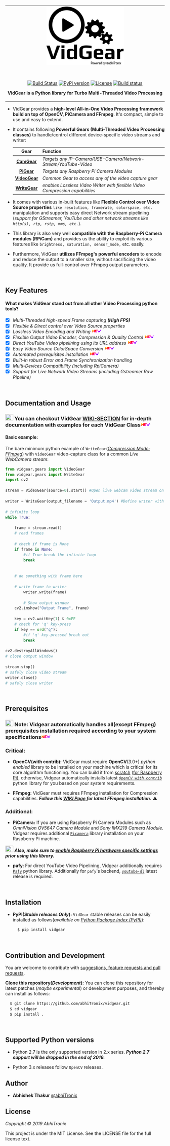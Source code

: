 <table align="center"><tr><td align="center" width="100%">
	
<img alt="vidgear Logo" src="https://raw.githubusercontent.com/abhiTronix/Imbakup/master/Images/vidgear.png" width="50%">
	
&nbsp; 

[![Build Status](https://img.shields.io/travis/abhiTronix/vidgear.svg?style=popout-square&logo=travis)](https://travis-ci.org/abhiTronix/vidgear)
[![PyPi version](https://img.shields.io/pypi/v/vidgear.svg?style=popout-square&logo=data:image/png;base64,iVBORw0KGgoAAAANSUhEUgAAACAAAAAgCAYAAABzenr0AAABC0lEQVRYhdWVPQoCMRCFX6HY2ghaiZUXsLW0EDyBrbWtN/EUHsHTWFnYyCL4gxibVZZlZzKTnWz0QZpk5r0vIdkF/kBPAMOKeddE+CQPKoc5Yt5cTjBMdQSwDQToWgBJAn3jmhqgltapAV6E6b5U17MGGAUaUj07TficMfIBZDV6vxowBm1BP9WbSQE4o5h9IjPJmy73TEPDDxVmoZdQrQ5jRhly9Q8tgMUXkIIWn0oG4GYQfAXQzz1PGoCiQndM7b4RgJay/h7zBLT3hASgoKjamQJMreKf0gfuAGyYtXEIAKcL/Dss15iq6ohXghozLYiAMxPuACwtIT4yeQUxAaLrZwAoqGRKGk7qDSYTfYQ8LuYnAAAAAElFTkSuQmCC)](https://pypi.org/project/vidgear/)
[![License](https://img.shields.io/github/license/abhiTronix/vidgear.svg?style=popout-square&logo=data:image/png;base64,iVBORw0KGgoAAAANSUhEUgAAACAAAAAgCAYAAABzenr0AAABC0lEQVRYhdWVPQoCMRCFX6HY2ghaiZUXsLW0EDyBrbWtN/EUHsHTWFnYyCL4gxibVZZlZzKTnWz0QZpk5r0vIdkF/kBPAMOKeddE+CQPKoc5Yt5cTjBMdQSwDQToWgBJAn3jmhqgltapAV6E6b5U17MGGAUaUj07TficMfIBZDV6vxowBm1BP9WbSQE4o5h9IjPJmy73TEPDDxVmoZdQrQ5jRhly9Q8tgMUXkIIWn0oG4GYQfAXQzz1PGoCiQndM7b4RgJay/h7zBLT3hASgoKjamQJMreKf0gfuAGyYtXEIAKcL/Dss15iq6ohXghozLYiAMxPuACwtIT4yeQUxAaLrZwAoqGRKGk7qDSYTfYQ8LuYnAAAAAElFTkSuQmCC)](https://github.com/abhiTronix/vidgear/blob/master/LICENSE)
[![Build status](https://img.shields.io/appveyor/ci/abhitronix/vidgear.svg?style=popout-square&logo=appveyor)](https://ci.appveyor.com/project/abhiTronix/vidgear)

<a align="center"> **VidGear is a Python library for Turbo Multi-Threaded Video Processing**</a>
</td></tr></table>

* VidGear provides a **high-level All-in-One Video Processing framework build on top of OpenCV, PiCamera and FFmpeg**. It's compact, simple to use and easy to extend. 

* It contains following **Powerful Gears (Multi-Threaded Video Processing classes)** to handle/control different device-specific video streams and writer:
	
    |Gear|Function|
    |:------:|---------|
    |[**CamGear**](https://github.com/abhiTronix/vidgear/wiki/CamGear-Class)|*Targets any IP-Camera/USB-Camera/Network-Stream/YouTube-Video*|
    |[**PiGear**](https://github.com/abhiTronix/vidgear/wiki/PiGear-Class)|*Targets any Raspberry Pi Camera Modules*|
    |[**VideoGear**](https://github.com/abhiTronix/vidgear/wiki/VideoGear-Class)|*Common Gear to access any of the video capture gear*|
    |[**WriteGear**](https://github.com/abhiTronix/vidgear/wiki/WriteGear-Class)|*enables Lossless Video Writer with flexible Video Compression capabilities*|

* It comes with various in-built features like **Flexible Control over Video Source properties** `like resolution, framerate, colorspace, etc.` manipulation and supports easy direct Network stream pipelining (*support for GStreamer, YouTube and other network streams like `http(s), rtp, rstp, mms, etc.`*).

* This library is also very well **compatible with the Raspberry-Pi Camera modules (RPiCam)** and provides us the ability to exploit its various features like `brightness, saturation, sensor_mode,` etc. easily.

* Furthermore, VidGear **utilizes FFmpeg's powerful encoders** to encode and reduce the output to a smaller size, without sacrificing the video quality. It provide us full-control over FFmpeg output parameters.

&nbsp; 

## Key Features 

#### What makes **VidGear** stand out from all other Video Processing python tools?

- [x]  *Multi-Threaded high-speed Frame capturing **(High FPS)***
- [x]  *Flexible & Direct control over Video Source properties*
- [x]  *Lossless Video Encoding and Writing* <img src="https://raw.githubusercontent.com/abhiTronix/Imbakup/master/Images/new.gif"/>
- [x]  *Flexible Output Video Encoder, Compression & Quality Control* <img src="https://raw.githubusercontent.com/abhiTronix/Imbakup/master/Images/new.gif"/>
- [x]  *Direct YouTube Video pipelining using its URL address* <img src="https://raw.githubusercontent.com/abhiTronix/Imbakup/master/Images/new.gif"/>
- [x]  *Easy Video Source ColorSpace Conversion* <img src="https://raw.githubusercontent.com/abhiTronix/Imbakup/master/Images/new.gif"/>
- [x]  *Automated prerequisites installation* <img src="https://raw.githubusercontent.com/abhiTronix/Imbakup/master/Images/new.gif" />
- [x]  *Built-in robust Error and Frame Synchronization handling*
- [x]  *Multi-Devices Compatibility (including RpiCamera)*
- [x]  *Support for Live Network Video Streams (including Gstreamer Raw Pipeline)* 

&nbsp; 

## Documentation and Usage

<h3><img src="http://www.animatedimages.org/data/media/81/animated-hand-image-0021.gif" width="25" height="20"/> You can checkout VidGear <a href = https://github.com/abhiTronix/vidgear/wiki>WIKI-SECTION</a> for in-depth documentation with examples for each VidGear Class<img src="https://raw.githubusercontent.com/abhiTronix/Imbakup/master/Images/new.gif" /></h3>


#### Basic example: 

The bare minimum python example of `WriteGear`([*Compression Mode: FFmpeg*](https://github.com/abhiTronix/vidgear/wiki/Compression-Mode:-FFmpeg#compression-mode-built-upon-ffmpeg)) with `VideoGear` video-capture class for a common *Live WebCamera stream*:

```python
from vidgear.gears import VideoGear
from vidgear.gears import WriteGear
import cv2

stream = VideoGear(source=0).start() #Open live webcam video stream on first index(i.e. 0) device

writer = WriteGear(output_filename = 'Output.mp4') #Define writer with output filename 'Output.mp4'

# infinite loop
while True:
	
	frame = stream.read()
	# read frames

	# check if frame is None
	if frame is None:
		#if True break the infinite loop
		break
	

	# do something with frame here

	# write frame to writer
        writer.write(frame) 
       
        # Show output window
	cv2.imshow("Output Frame", frame)

	key = cv2.waitKey(1) & 0xFF
	# check for 'q' key-press
	if key == ord("q"):
		#if 'q' key-pressed break out
		break

cv2.destroyAllWindows()
# close output window

stream.stop()
# safely close video stream
writer.close()
# safely close writer
```
&nbsp; 

## Prerequisites

<h3><img src="http://www.animatedimages.org/data/media/81/animated-hand-image-0021.gif" width="25" height="20"/> Note: Vidgear automatically handles all(except FFmpeg) prerequisites installation required according to your system specifications<img src="https://raw.githubusercontent.com/abhiTronix/Imbakup/master/Images/new.gif"/></h3>

### Critical: 

* **OpenCV(with contrib):** VidGear must require **OpenCV**(3.0+) *python enabled* library to be installed on your machine which is critical for its core algorithm functioning. You can build it from [scratch](https://www.pyimagesearch.com/2018/05/28/ubuntu-18-04-how-to-install-opencv/) ([for Raspberry Pi](https://www.pyimagesearch.com/2018/09/26/install-opencv-4-on-your-raspberry-pi/)), otherwise, Vidgear automatically installs latest [*`OpenCV with contrib`*](https://pypi.org/project/opencv-contrib-python/) python library for you based on your system requirements.

* **FFmpeg:** VidGear must requires FFmpeg installation for Compression capabilities. ***Follow this [WIKI Page](https://github.com/abhiTronix/vidgear/wiki/FFmpeg-Installation) for latest FFmpeg installation.*** :warning:

### Additional:

* **PiCamera:** If you are using Raspberry Pi Camera Modules such as *OmniVision OV5647 Camera Module* and *Sony IMX219 Camera Module*. Vidgear requires additional [`Picamera`](https://picamera.readthedocs.io/en/release-1.13/install.html) library installation on your Raspberry Pi machine.

<img src="http://www.animatedimages.org/data/media/81/animated-hand-image-0021.gif" width="25" height="20"/> ***Also, make sure to [enable Raspberry Pi hardware specific settings](https://picamera.readthedocs.io/en/release-1.13/quickstart.html) prior using this library.***

* **pafy**: For direct YouTube Video Pipelining, Vidgear additionally requires [`Pafy`](https://pypi.org/project/pafy/) python library. Additionally for `pafy`'s backend, [`youtube-dl`](https://pypi.org/project/youtube_dl/) latest release is required.

&nbsp; 

## Installation
- **PyPI(*Stable releases Only*):** `VidGear` stable releases can be easily installed as follows(*available on [Python Package Index (PyPI)](https://pypi.org/project/vidgear/)*):

 
  ```sh
    $ pip install vidgear
  ```

&nbsp; 


## Contribution and Development

You are welcome to contribute with [suggestions, feature requests and pull requests](https://github.com/abhiTronix/vidgear/pulls).

**Clone this repository(*Development*):** You can clone this repository for latest patches (*maybe experimental*) or development purposes, and thereby can install as follows:

```sh
  $ git clone https://github.com/abhiTronix/vidgear.git
  $ cd vidgear
  $ pip install .
```
   
&nbsp; 

## Supported Python versions

* Python 2.7 is the only supported version in 2.x series. ***Python 2.7 support will be dropped in the end of 2019.***

* Python 3.x releases follow `OpenCV` releases.

## Author

- **Abhishek Thakur** [@abhiTronix](https://github.com/abhiTronix)

## License

*Copyright © 2019 AbhiTronix*

This project is under the MIT License. See the LICENSE file for the full license text.
